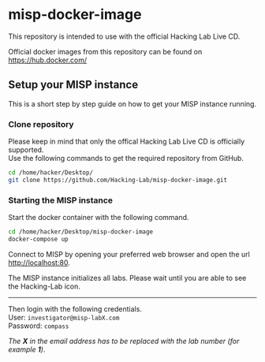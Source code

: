 # misp-docker-image
This repository is intended to use with the official Hacking Lab Live CD.

Official docker images from this repository can be found on https://hub.docker.com/

## Setup your MISP instance
This is a short step by step guide on how to get your MISP instance running.  

### Clone repository
Please keep in mind that only the offical Hacking Lab Live CD is officially supported.  
Use the following commands to get the required repository from GitHub.  

```bash
cd /home/hacker/Desktop/
git clone https://github.com/Hacking-Lab/misp-docker-image.git
```

### Starting the MISP instance
Start the docker container with the following command.  

```bash
cd /home/hacker/Desktop/misp-docker-image
docker-compose up
```

Connect to MISP by opening your preferred web browser and open the url [http://localhost:80](http://localhost/).  

The MISP instance initializes all labs. Please wait until you are able to see the Hacking-Lab icon.

---

Then login with the following credentials.  
User: `investigator@misp-labX.com`  
Password: `compass`  

_The **X** in the email address has to be replaced with the lab number (for example **1**)_.


